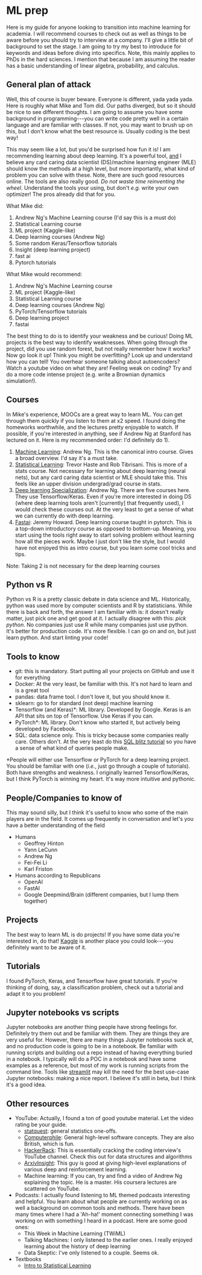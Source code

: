 # ML prep
Here is my guide for anyone looking to transition into machine learning for academia.  I will recommend courses to check out as well as things to be aware before you should try to interview at a company. I'll give a little bit of background to set the stage. I am going to try my best to introduce for keywords and ideas before diving into specifics. Note, this mainly applies to PhDs in the hard sciences. I mention that because I am assuming the reader has a basic understanding of linear algebra, probability, and calculus.

## General plan of attack
Well, this of course is buyer beware. Everyone is different, yada yada yada. Here is roughly what Mike and Tom did. Our paths diverged, but so it should be nice to see different thoughts. I am going to assume you have some background in programming---you can write code pretty well in a certain language and are familiar with classes. If not, you may want to brush up on this, but I don't know what the best resource is.  Usually coding is the best way!

This may seem like a lot, but you'd be surprised how fun it is! I am recommending learning about deep learning. It's a powerful tool, [and](and) I believe any card caring data scientist (DS)/machine learning engineer (MLE) should know the methods at a high level, but more importantly, what kind of problem you can solve with these. Note, there are such good resources online. The tools are also really good. *Do not waste time reinventing the wheel*. Understand the tools your using, but don't _e.g._ write your own optimizer! The pros already did that for you.

What Mike did:
1) Andrew Ng's Machine Learning course (I'd say this is a must do)
2) Statistical Learning course
3) ML project (Kaggle-like)
4) Deep learning courses (Andrew Ng)
5) Some random Keras/Tensorflow tutorials
6) Insight (deep learning project)
7) fast ai
8) Pytorch tutorials

What Mike would recommend:
1) Andrew Ng's Machine Learning course
2) ML project (Kaggle-like)
3) Statistical Learning course
4) Deep learning courses (Andrew Ng)
5) PyTorch/Tensorflow tutorials
6) Deep learning project
7) fastai

The best thing to do is to identify your weakness and be curious! Doing ML projects is the best way to identify weaknesses.  When going through the project, did you use random forest, but not really remember how it works? Now go look it up! Think you might be overfitting? Look up and understand how you can tell!  You overhear someone talking about autoencoders? Watch a youtube video on what they are! Feeling weak on coding? Try and do a more code intense project (e.g. write a Brownian dynamics simulation!).

## Courses

In Mike's experience, MOOCs are a great way to learn ML.  You can get through them quickly if you listen to them at x2 speed. I found doing the homeworks worthwhile, and the lectures pretty enjoyable to watch. If possible, if you're interested in anything, see if Andrew Ng at Stanford has lectured on it. Here is my recommended order: I'd definitely do 1).

1) [Machine Learning](https://www.coursera.org/learn/machine-learning): Andrew Ng. This is the canonical intro course. Gives a broad overview. I'd say it's a must take.
2) [Statistical Learning](https://lagunita.stanford.edu/courses/HumanitiesSciences/StatLearning/Winter2016/about): Trevor Haste and Rob Tibrisani. This is more of a stats course. Not necessary for learning about deep learning (neural nets), but any card caring data scientist or MLE should take this. This feels like an upper division undergrad/grad course in stats.
3) [Deep learning Specialization](https://www.coursera.org/specializations/deep-learning): Andrew Ng. There are five courses here. They use Tensorflow/Keras. Even if you're more interested in doing DS (where deep learning tools aren't [currently] that frequently used), I would check these courses out. At the very least to get a sense of what we can currently do with deep learning.
4) [Fastai](https://course.fast.ai/index.html): Jeremy Howard. Deep learning course taught in pytorch. This is a top-down introductory course as opposed to bottom-up. Meaning, you start using the tools right away to start solving problem without learning how all the pieces work. Maybe I just don't like the style, but I would have not enjoyed this as intro course, but you learn some cool tricks and tips.

Note: Taking 2 is not necessary for the deep learning courses

## Python vs R
Python vs R is a pretty classic debate in data science and ML.  Historically, python was used more by computer scientists and R by statisticians. While there is back and  forth, the answer I am familiar with is: it doesn't really matter, just pick one and get good at it.  I actually disagree with this: *pick python*.   No companies just use R while many companies just use python. It's better for production code. It's more flexible. I can go on and on, but just learn python. And start linting your code!

## Tools to know

* git: this is mandatory. Start putting all your projects on GitHub and use it for everything
* Docker: At the very least, be familiar with this. It's not hard to learn and is a great tool
* pandas: data frame tool. I don't love it, but you should know it.
* sklearn: go to for standard (not deep) machine learning
* Tensorflow (and Keras)*: ML library. Developed by Google. Keras is an API that sits on top of Tensorflow. Use Keras if you can.
* PyTorch*: ML library. Don't know who started it, but actively being developed by Facebook.
* SQL: data science only. This is tricky because some companies really care. Others don't. At the very least do this [SQL blitz tutorial](https://tutorialzine.com/2016/01/learn-sql-in-20-minutes) so you have a sense of what kind of queries people make.

*People will either use Tensorflow or PyTorch for a deep learning project. You should be familiar with one (_i.e._, just go through a couple of tutorials). Both have strengths and weakness. I originally learned Tensorflow/Keras, but I think PyTorch is winning my heart. It's way more intuitive and pythonic.

## People/Companies to know of
This may sound silly, but I think it's useful to know who some of the main players are in the field. It comes up frequently in conversation and let's you have a better understanding of the field
* Humans
  * Geoffrey Hinton
  * Yann LeCunn
  * Andrew Ng
  * Fei-Fei Li
  * Karl Friston
* Humans according to Republicans
  * OpenAI
  * FastAI
  * Google Deepmind/Brain (different companies, but I lump them together)

## Projects
The best way to learn ML is do projects! If you have some data you're interested in, do that! [Kaggle](https://www.kaggle.com/) is another place you could look---you definitely want to be aware of it.

## Tutorials
I found PyTorch, Keras, and Tensorflow have great tutorials.  If you're thinking of doing, say, a classification problem, check out a tutorial and adapt it to you problem!

## Jupyter notebooks vs scripts
Jupyter notebooks are another thing people have strong feelings for.  Definitely try them out and be familiar with them. They are things they are very useful for. However, there are many things Jupyter notebooks suck at, and no production code is going to be in a notebook.  Be familiar with running scripts and building out a repo instead of having everything buried in a notebook. I typically will do a POC in a notebook and have some examples as a reference, but most of my work is running scripts from the command line. Tools like [streamlit](http://streamlit.io/) may kill the need for the best use-case Jupyter notebooks: making a nice report. I believe it's still in beta, but I think it's a good idea.

## Other resources
* YouTube: Actually, I found a ton of good youtube material. Let the video rating be your guide.
  * [statquest](https://www.youtube.com/user/joshstarmer): general statistics one-offs. 
  * [Computerphile](https://www.youtube.com/channel/UC9-y-6csu5WGm29I7JiwpnA): General high-level software concepts. They are also British, which is fun.
  * [HackerRack](https://www.youtube.com/channel/UCOf7UPMHBjAavgD0Qw5q5ww): This is essentially cracking the coding interview's YouTube channel. Check this out for data structures and algorithms
  * [ArxivInsight](https://www.youtube.com/channel/UCNIkB2IeJ-6AmZv7bQ1oBYg): This guy is good at giving high-level explanations of various deep and reinforcement learning.
  * Machine learning: If you can, try and find a video of Andrew Ng explaining the topic. He is a master. His coursera lectures are scattered on YouTube.
* Podcasts: I actually found listening to ML themed podcasts interesting and helpful. You learn about what people are currently working on as well a background on common tools and methods.  There have been many times where I had a 'Ah-ha!' moment connecting something I was working on with something I heard in a podcast. Here are some good ones:
  * This Week in Machine Learning (TWiML)
  * Talking Machines: I only  listened to the earlier ones. I really enjoyed learning about the history of deep learning
  * Data Skeptic: I've only listened to a couple. Seems ok.
* Textbooks
  * [Intro to Statistical Learning](https://www-bcf.usc.edu/~gareth/ISL/)
